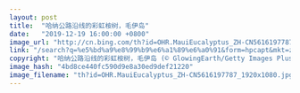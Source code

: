 ```yaml
---
layout: post
title:  "哈纳公路沿线的彩虹桉树，毛伊岛"
date:   "2019-12-19 16:00:00 +0800"
image_url: "http://cn.bing.com/th?id=OHR.MauiEucalyptus_ZH-CN5616197787_1920x1080.jpg&rf=LaDigue_1920x1080.jpg&pid=hp"
link: "/search?q=%e5%bd%a9%e8%99%b9%e6%a1%89%e6%a0%91&form=hpcapt&mkt=zh-cn"
copyright: "哈纳公路沿线的彩虹桉树，毛伊岛 (© GlowingEarth/Getty Images Plus)"
image_hash: "4bd8ce440fc590d9e8a30ed9def21220"
image_filename: "th?id=OHR.MauiEucalyptus_ZH-CN5616197787_1920x1080.jpg&rf=LaDigue_1920x1080.jpg&pid=hp"
---
```

